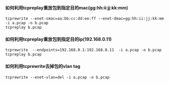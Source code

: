 #### 如何利用tcpreplay重放包到指定目的mac(gg:hh:ii:jj:kk:mm)
```
tcprewrite --enet-smac=aa:bb:cc:dd:ee:ff --enet-dmac=gg:hh:ii:jj:kk:mm  -i a.pcap -o b.pcap
tcpreplay b.pcap
```

#### 如何利用tcpreplay重放包到指定目的ip(192.168.0.11)
```
tcprewrite  --endpoints=192.168.0.1:192.168.0.11  -i a.pcap -o b.pcap
tcpreplay b.pcap
```

#### 如何利用tcprewrite去掉包的vlan tag
```
tcprewrite --enet-vlan=del -i a.pcap -o b.pcap
```
